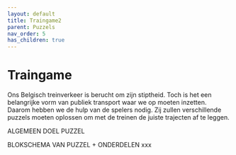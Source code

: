 ```yaml
---
layout: default
title: Traingame2
parent: Puzzels
nav_order: 5
has_children: true
---
```



# Traingame
Ons Belgisch treinverkeer is berucht om zijn stiptheid. Toch is het een belangrijke vorm van publiek transport waar we op moeten inzetten. Daarom hebben we de hulp van de spelers nodig. Zij zullen verschillende puzzels moeten oplossen om met de treinen de juiste trajecten af te leggen.

ALGEMEEN DOEL PUZZEL

BLOKSCHEMA VAN PUZZEL + ONDERDELEN
xxx



 


